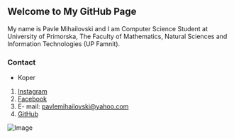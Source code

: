 ## Welcome to My GitHub Page

My name is Pavle Mihailovski and I am Computer Science Student at University of Primorska, The Faculty of Mathematics, Natural Sciences and Information Technologies (UP Famnit). 

### Contact 

- Koper

1. [Instagram](https://www.instagram.com/pavlemihailovski/)
2. [Facebook](https://www.facebook.com/caredont08)
3. E- mail: pavlemihailovski@yahoo.com  
4. [GitHub](https://github.com/lagudanec)

![Image](https://yt3.ggpht.com/a/AGF-l7-AyXbEgAjNU6OyXSjQlXJXRmzrBHBhAF__0w=s900-c-k-c0xffffffff-no-rj-mo)







